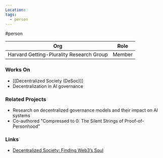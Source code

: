 ```yaml
---
Location: 
tags:
  - person
---
```

#person

| Org                                      | Role                                               |
| ---------------------------------------- | -------------------------------------------------- |
| Harvard Getting-Plurality Research Group           | Member          |

### Works On

- [[Decentralized Society (DeSoc)]]
- Decentralization in AI governance

### Related Projects

- Research on decentralized governance models and their impact on AI systems
- Co-authored "Compressed to 0: The Silent Strings of Proof-of-Personhood"

### Links

- [Decentralized Society: Finding Web3’s Soul](https://papers.ssrn.com/sol3/papers.cfm?abstract_id=4749892)